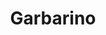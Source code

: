 ---
title: "Garbarino"
url: /ciudad-autonoma-de-buenos-aires/garbarino-avenida-juan-bautista-alberdi/
shop: Elektronik
---